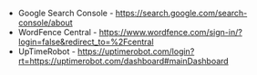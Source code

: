  - Google Search Console - https://search.google.com/search-console/about
 - WordFence Central - https://www.wordfence.com/sign-in/?login=false&redirect_to=%2Fcentral
 - UpTimeRobot - https://uptimerobot.com/login?rt=https://uptimerobot.com/dashboard#mainDashboard
 